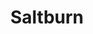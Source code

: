 ---
title: "Saltburn"
year: 2023
rating: 2
stars: "★★"
rewatched: false
permalink: "saltburn"
watched_on: 2024-01-28
---